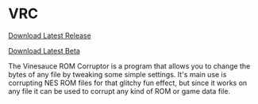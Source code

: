 VRC
===
[Download Latest Release](http://github.com/Rikerz/VRC/raw/master/bin/Vinesauce%20ROM%20Corruptor%20v1.1.0.zip)

[Download Latest Beta](http://github.com/Rikerz/VRC/raw/master/bin/Vinesauce%20ROM%20Corruptor%20v1.2.1%20\(Beta\).zip)

The Vinesauce ROM Corruptor is a program that allows you to change the bytes of any file by tweaking some simple settings.
It's main use is corrupting NES ROM files for that glitchy fun effect, but since it works on any file it can be used to corrupt any kind of ROM or game data file.


